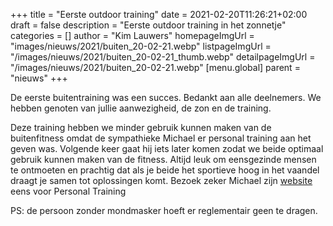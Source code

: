 +++
title = "Eerste outdoor training"
date = 2021-02-20T11:26:21+02:00
draft = false
description = "Eerste outdoor training in het zonnetje"
categories = []
author = "Kim Lauwers"
homepageImgUrl = "images/nieuws/2021/buiten_20-02-21.webp"
listpageImgUrl = "/images/nieuws/2021/buiten_20-02-21_thumb.webp"
detailpageImgUrl = "/images/nieuws/2021/buiten_20-02-21.webp"
[menu.global]
    parent = "nieuws"
+++

De eerste buitentraining was een succes. Bedankt aan alle deelnemers. We hebben genoten van jullie aanwezigheid, de zon en de training.

Deze training hebben we minder gebruik kunnen maken van de buitenfitness omdat de sympathieke Michael er personal training aan het geven was. 
Volgende keer gaat hij iets later komen zodat we beide optimaal gebruik kunnen maken van de fitness. 
Altijd leuk om eensgezinde mensen te ontmoeten en prachtig dat als je beide het sportieve hoog in het vaandel draagt je samen tot oplossingen komt.
Bezoek zeker Michael zijn [website](https://www.personal-mechelen.be/) eens voor Personal Training

PS: de persoon zonder mondmasker hoeft er reglementair geen te dragen.